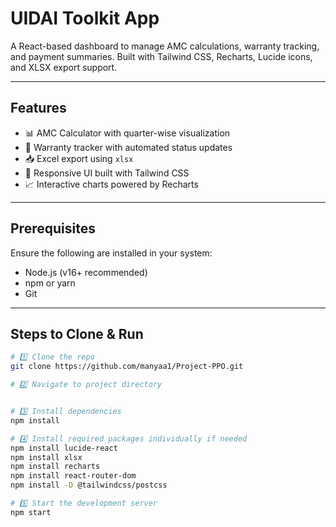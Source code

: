 #  UIDAI Toolkit App

A React-based dashboard to manage AMC calculations, warranty tracking, and payment summaries. Built with Tailwind CSS, Recharts, Lucide icons, and XLSX export support.


---

##  Features

- 📊 AMC Calculator with quarter-wise visualization
- 📅 Warranty tracker with automated status updates
- 📥 Excel export using `xlsx`
- 📌 Responsive UI built with Tailwind CSS
- 📈 Interactive charts powered by Recharts

---

##  Prerequisites

Ensure the following are installed in your system:

- Node.js (v16+ recommended)
- npm or yarn
- Git

---

##  Steps to Clone & Run

```bash
# 1️⃣ Clone the repo
git clone https://github.com/manyaa1/Project-PPO.git

# 2️⃣ Navigate to project directory


# 3️⃣ Install dependencies
npm install

# 4️⃣ Install required packages individually if needed
npm install lucide-react
npm install xlsx
npm install recharts
npm install react-router-dom
npm install -D @tailwindcss/postcss

# 5️⃣ Start the development server
npm start
